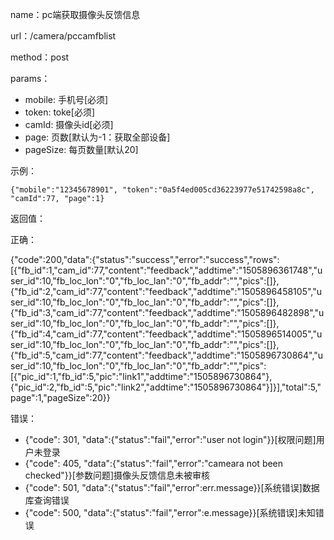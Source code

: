 name：pc端获取摄像头反馈信息

url：/camera/pccamfblist

method：post

params：

* mobile: 手机号[必须]
* token: toke[必须]
* camId: 摄像头id[必须]
* page: 页数[默认为-1：获取全部设备]
* pageSize: 每页数量[默认20]

示例：

```
{"mobile":"12345678901", "token":"0a5f4ed005cd36223977e51742598a8c", "camId":77, "page":1}
```

返回值：

正确：

{"code":200,"data":{"status":"success","error":"success","rows":[{"fb_id":1,"cam_id":77,"content":"feedback","addtime":"1505896361748","user_id":10,"fb_loc_lon":"0","fb_loc_lan":"0","fb_addr":"","pics":[]},{"fb_id":2,"cam_id":77,"content":"feedback","addtime":"1505896458105","user_id":10,"fb_loc_lon":"0","fb_loc_lan":"0","fb_addr":"","pics":[]},{"fb_id":3,"cam_id":77,"content":"feedback","addtime":"1505896482898","user_id":10,"fb_loc_lon":"0","fb_loc_lan":"0","fb_addr":"","pics":[]},{"fb_id":4,"cam_id":77,"content":"feedback","addtime":"1505896514005","user_id":10,"fb_loc_lon":"0","fb_loc_lan":"0","fb_addr":"","pics":[]},{"fb_id":5,"cam_id":77,"content":"feedback","addtime":"1505896730864","user_id":10,"fb_loc_lon":"0","fb_loc_lan":"0","fb_addr":"","pics":[{"pic_id":1,"fb_id":5,"pic":"link1","addtime":"1505896730864"},{"pic_id":2,"fb_id":5,"pic":"link2","addtime":"1505896730864"}]}],"total":5,"page":1,"pageSize":20}}

错误：

* {"code": 301, "data":{"status":"fail","error":"user not login"}}[权限问题]用户未登录
* {"code": 405, "data":{"status":"fail","error":"cameara not been checked"}}[参数问题]摄像头反馈信息未被审核
* {"code": 501, "data":{"status":"fail","error":err.message}}[系统错误]数据库查询错误
* {"code": 500, "data":{"status":"fail","error":e.message}}[系统错误]未知错误
